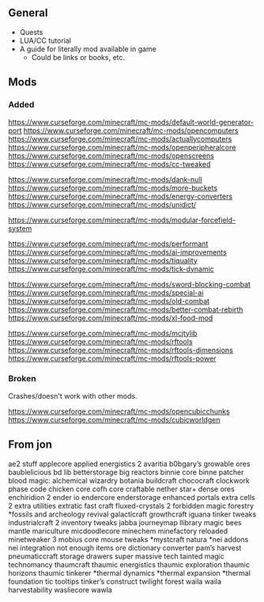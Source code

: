 ## General

- Quests
- LUA/CC tutorial
- A guide for literally mod available in game
  - Could be links or books, etc.

## Mods

### Added

https://www.curseforge.com/minecraft/mc-mods/default-world-generator-port
https://www.curseforge.com/minecraft/mc-mods/opencomputers
https://www.curseforge.com/minecraft/mc-mods/actuallycomputers
https://www.curseforge.com/minecraft/mc-mods/openperipheralcore
https://www.curseforge.com/minecraft/mc-mods/openscreens
https://www.curseforge.com/minecraft/mc-mods/cc-tweaked



https://www.curseforge.com/minecraft/mc-mods/dank-null
https://www.curseforge.com/minecraft/mc-mods/more-buckets
https://www.curseforge.com/minecraft/mc-mods/energy-converters
https://www.curseforge.com/minecraft/mc-mods/unidict/

https://www.curseforge.com/minecraft/mc-mods/modular-forcefield-system



https://www.curseforge.com/minecraft/mc-mods/performant
https://www.curseforge.com/minecraft/mc-mods/ai-improvements
https://www.curseforge.com/minecraft/mc-mods/tiquality
https://www.curseforge.com/minecraft/mc-mods/tick-dynamic



https://www.curseforge.com/minecraft/mc-mods/sword-blocking-combat
https://www.curseforge.com/minecraft/mc-mods/special-ai
https://www.curseforge.com/minecraft/mc-mods/old-combat
https://www.curseforge.com/minecraft/mc-mods/better-combat-rebirth
https://www.curseforge.com/minecraft/mc-mods/xl-food-mod


https://www.curseforge.com/minecraft/mc-mods/mcjtylib
https://www.curseforge.com/minecraft/mc-mods/rftools
https://www.curseforge.com/minecraft/mc-mods/rftools-dimensions
https://www.curseforge.com/minecraft/mc-mods/rftools-power


### Broken

Crashes/doesn't work with other mods.

https://www.curseforge.com/minecraft/mc-mods/opencubicchunks
https://www.curseforge.com/minecraft/mc-mods/cubicworldgen


## From jon

ae2 stuff
applecore
applied energistics 2
avaritia
b0bgary’s growable ores
baublelicious
bd lib
betterstorage
big reactors
binnie core
binne patcher
blood magic: alchemical wizardry
botania
buildcraft
chococraft
clockwork phase
code chicken core
cofh core
craftable nether star+
dense ores
enchiridion 2
ender io
endercore
enderstorage
enhanced portals
extra cells 2
extra utilities
extratic
fast craft
fluxed-crystals 2
forbidden magic
forestry
*fossils and archeology revival
galacticraft
growthcraft
iguana tinker tweaks
industrialcraft 2
inventory tweaks
jabba
journeymap
llibrary
magic bees
mantle
mariculture
micdoodlecore
minechem
minefactory reloaded
minetweaker 3
mobius core
mouse tweaks
*mystcraft
natura
*nei addons
nei integration
not enough items
ore dictionary converter
pam’s harvest
pneumaticcraft
storage drawers
super massive tech
tainted magic
technomancy
thaumcraft
thaumic energistics
thaumic exploration
thaumic horizons
thaumic tinkerer
*thermal dynamics
*thermal expansion
*thermal foundation
tic tooltips
tinker’s construct
twilight forest
waila
waila harvestability
wasliecore
wawla
